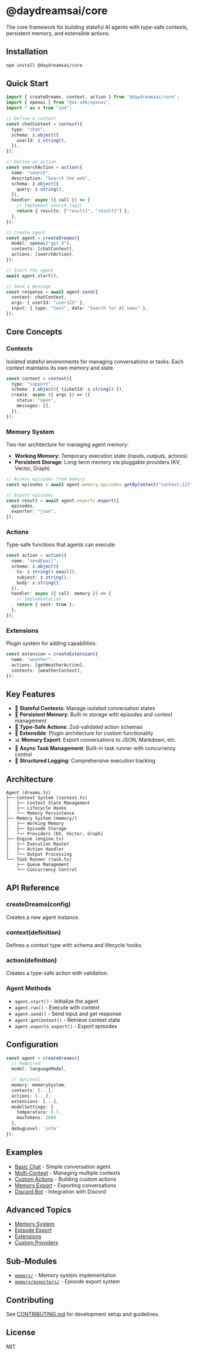 # @daydreamsai/core

The core framework for building stateful AI agents with type-safe contexts,
persistent memory, and extensible actions.

## Installation

```bash
npm install @daydreamsai/core
```

## Quick Start

```typescript
import { createDreams, context, action } from "@daydreamsai/core";
import { openai } from "@ai-sdk/openai";
import * as z from "zod";

// Define a context
const chatContext = context({
  type: "chat",
  schema: z.object({
    userId: z.string(),
  }),
});

// Define an action
const searchAction = action({
  name: "search",
  description: "Search the web",
  schema: z.object({
    query: z.string(),
  }),
  handler: async ({ call }) => {
    // Implement search logic
    return { results: ["result1", "result2"] };
  },
});

// Create agent
const agent = createDreams({
  model: openai("gpt-4"),
  contexts: [chatContext],
  actions: [searchAction],
});

// Start the agent
await agent.start();

// Send a message
const response = await agent.send({
  context: chatContext,
  args: { userId: "user123" },
  input: { type: "text", data: "Search for AI news" },
});
```

## Core Concepts

### Contexts

Isolated stateful environments for managing conversations or tasks. Each context
maintains its own memory and state.

```typescript
const context = context({
  type: "support",
  schema: z.object({ ticketId: z.string() }),
  create: async ({ args }) => ({
    status: "open",
    messages: [],
  }),
});
```

### Memory System

Two-tier architecture for managing agent memory:

- **Working Memory**: Temporary execution state (inputs, outputs, actions)
- **Persistent Storage**: Long-term memory via pluggable providers (KV, Vector,
  Graph)

```typescript
// Access episodes from memory
const episodes = await agent.memory.episodes.getByContext("context:123");

// Export episodes
const result = await agent.exports.export({
  episodes,
  exporter: "json",
});
```

### Actions

Type-safe functions that agents can execute:

```typescript
const action = action({
  name: "sendEmail",
  schema: z.object({
    to: z.string().email(),
    subject: z.string(),
    body: z.string(),
  }),
  handler: async ({ call, memory }) => {
    // Implementation
    return { sent: true };
  },
});
```

### Extensions

Plugin system for adding capabilities:

```typescript
const extension = createExtension({
  name: "weather",
  actions: [getWeatherAction],
  contexts: [weatherContext],
});
```

## Key Features

- 🧠 **Stateful Contexts**: Manage isolated conversation states
- 💾 **Persistent Memory**: Built-in storage with episodes and context
  management
- 🔧 **Type-Safe Actions**: Zod-validated action schemas
- 🔌 **Extensible**: Plugin architecture for custom functionality
- 📊 **Memory Export**: Export conversations to JSON, Markdown, etc.
- 🔄 **Async Task Management**: Built-in task runner with concurrency control
- 📝 **Structured Logging**: Comprehensive execution tracking

## Architecture

```
Agent (dreams.ts)
├── Context System (context.ts)
│   ├── Context State Management
│   ├── Lifecycle Hooks
│   └── Memory Persistence
├── Memory System (memory/)
│   ├── Working Memory
│   ├── Episode Storage
│   └── Providers (KV, Vector, Graph)
├── Engine (engine.ts)
│   ├── Execution Router
│   ├── Action Handler
│   └── Output Processing
└── Task Runner (task.ts)
    ├── Queue Management
    └── Concurrency Control
```

## API Reference

### createDreams(config)

Creates a new agent instance.

### context(definition)

Defines a context type with schema and lifecycle hooks.

### action(definition)

Creates a type-safe action with validation.

### Agent Methods

- `agent.start()` - Initialize the agent
- `agent.run()` - Execute with context
- `agent.send()` - Send input and get response
- `agent.getContext()` - Retrieve context state
- `agent.exports.export()` - Export episodes

## Configuration

```typescript
const agent = createDreams({
  // Required
  model: languageModel,

  // Optional
  memory: memorySystem,
  contexts: [...],
  actions: [...],
  extensions: [...],
  modelSettings: {
    temperature: 0.7,
    maxTokens: 2000
  },
  debugLevel: 'info'
});
```

## Examples

- [Basic Chat](../../examples/basic) - Simple conversation agent
- [Multi-Context](../../examples/contexts) - Managing multiple contexts
- [Custom Actions](../../examples/actions) - Building custom actions
- [Memory Export](../../examples/memory) - Exporting conversations
- [Discord Bot](../../examples/discord) - Integration with Discord

## Advanced Topics

- [Memory System](https://daydreams.ai/docs/core/advanced/memory-system)
- [Episode Export](https://daydreams.ai/docs/core/advanced/episode-export)
- [Extensions](https://daydreams.ai/docs/core/advanced/extensions)
- [Custom Providers](https://daydreams.ai/docs/core/advanced/providers)

## Sub-Modules

- [`memory/`](./src/memory/README.md) - Memory system implementation
- [`memory/exporters/`](./src/memory/exporters/README.md) - Episode export
  system

## Contributing

See [CONTRIBUTING.md](../../CONTRIBUTING.md) for development setup and
guidelines.

## License

MIT
